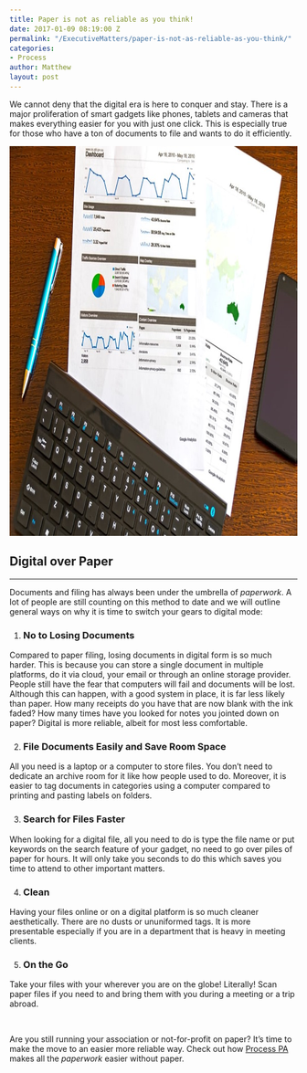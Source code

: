 ```yaml
---
title: Paper is not as reliable as you think!
date: 2017-01-09 08:19:00 Z
permalink: "/ExecutiveMatters/paper-is-not-as-reliable-as-you-think/"
categories:
- Process
author: Matthew
layout: post
---
```


We cannot deny that the digital era is here to conquer and stay. There is a major proliferation of smart gadgets like phones, tablets and cameras that makes everything easier for you with just one click. This is especially true for those who have a ton of documents to file and wants to do it efficiently. 

 <img title="digital paper" class="img-fluid" alt="digital paper" src="/content/posts/digital-paper.jpg" width="1024" height="683" />

## Digital over Paper

**** 

Documents and filing has always been under the umbrella of _paperwork_. A lot of people are still counting on this method to date and we will outline general ways on why it is time to switch your gears to digital mode: 

  1. ### No to Losing Documents

Compared to paper filing, losing documents in digital form is so much harder. This is because you can store a single document in multiple platforms, do it via cloud, your email or through an online storage provider. People still have the fear that computers will fail and documents will be lost. Although this can happen, with a good system in place, it is far less likely than paper. How many receipts do you have that are now blank with the ink faded? How many times have you looked for notes you jointed down on paper? Digital is more reliable, albeit for most less comfortable. 

<ol start="2">
  <li>
    <h3>
      File Documents Easily and Save Room Space
    </h3>
  </li>
</ol>

All you need is a laptop or a computer to store files. You don’t need to dedicate an archive room for it like how people used to do. Moreover, it is easier to tag documents in categories using a computer compared to printing and pasting labels on folders. 

<ol start="3">
  <li>
    <h3>
      Search for Files Faster
    </h3>
  </li>
</ol>

When looking for a digital file, all you need to do is type the file name or put keywords on the search feature of your gadget, no need to go over piles of paper for hours. It will only take you seconds to do this which saves you time to attend to other important matters. 

<ol start="4">
  <li>
    <h3>
      Clean
    </h3>
  </li>
</ol>

Having your files online or on a digital platform is so much cleaner aesthetically. There are no dusts or ununiformed tags. It is more presentable especially if you are in a department that is heavy in meeting clients. 

<ol start="5">
  <li>
    <h3>
      On the Go
    </h3>
  </li>
</ol>

Take your files with your wherever you are on the globe! Literally! Scan paper files if you need to and bring them with you during a meeting or a trip abroad.

&nbsp;

Are you still running your association or not-for-profit on paper? It’s time to make the move to an easier more reliable way. Check out how <a href="http://processpa.com/" target="_blank">Process PA</a> makes all the _paperwork_ easier without paper.
